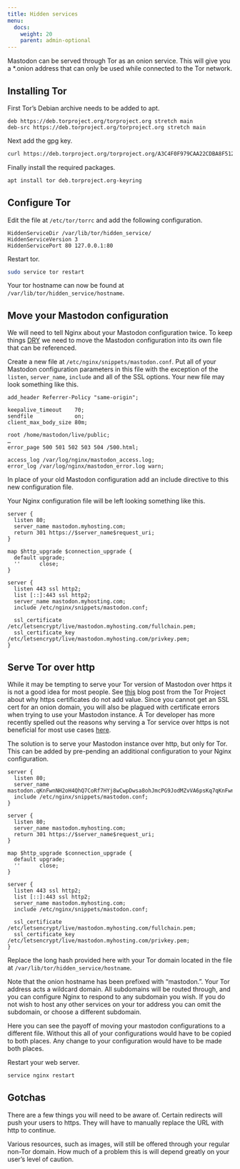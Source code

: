 ```yaml
---
title: Hidden services
menu:
  docs:
    weight: 20
    parent: admin-optional
---
```


Mastodon can be served through Tor as an onion service. This will give you a \*.onion address that can only be used while connected to the Tor network.

## Installing Tor

First Tor’s Debian archive needs to be added to apt.

```text
deb https://deb.torproject.org/torproject.org stretch main
deb-src https://deb.torproject.org/torproject.org stretch main
```

Next add the gpg key.

```bash
curl https://deb.torproject.org/torproject.org/A3C4F0F979CAA22CDBA8F512EE8CBC9E886DDD89.asc | gpg --import
```

Finally install the required packages.

```bash
apt install tor deb.torproject.org-keyring
```

## Configure Tor

Edit the file at `/etc/tor/torrc` and add the following configuration.

```text
HiddenServiceDir /var/lib/tor/hidden_service/
HiddenServiceVersion 3
HiddenServicePort 80 127.0.0.1:80
```

Restart tor.

```bash
sudo service tor restart
```

Your tor hostname can now be found at `/var/lib/tor/hidden_service/hostname`.

## Move your Mastodon configuration

We will need to tell Nginx about your Mastodon configuration twice. To keep things [DRY](https://en.wikipedia.org/wiki/Don%27t_repeat_yourself) we need to move the Mastodon configuration into its own file that can be referenced.

Create a new file at `/etc/nginx/snippets/mastodon.conf`. Put all of your Mastodon configuration parameters in this file with the exception of the `listen`, `server_name`, `include` and all of the SSL options. Your new file may look something like this.

```text
add_header Referrer-Policy "same-origin";

keepalive_timeout    70;
sendfile             on;
client_max_body_size 80m;

root /home/mastodon/live/public;
…
error_page 500 501 502 503 504 /500.html;

access_log /var/log/nginx/mastodon_access.log;
error_log /var/log/nginx/mastodon_error.log warn;
```

In place of your old Mastodon configuration add an include directive to this new configuration file.

Your Nginx configuration file will be left looking something like this.

```text
server {
  listen 80;
  server_name mastodon.myhosting.com;
  return 301 https://$server_name$request_uri;
}

map $http_upgrade $connection_upgrade {
  default upgrade;
  ''      close;
}

server {
  listen 443 ssl http2;
  list [::]:443 ssl http2;
  server_name mastodon.myhosting.com;
  include /etc/nginx/snippets/mastodon.conf;

  ssl_certificate /etc/letsencrypt/live/mastodon.myhosting.com/fullchain.pem;
  ssl_certificate_key /etc/letsencrypt/live/mastodon.myhosting.com/privkey.pem;
}
```

## Serve Tor over http

While it may be tempting to serve your Tor version of Mastodon over https it is not a good idea for most people. See [this](https://blog.torproject.org/facebook-hidden-services-and-https-certs) blog post from the Tor Project about why https certificates do not add value. Since you cannot get an SSL cert for an onion domain, you will also be plagued with certificate errors when trying to use your Mastodon instance. A Tor developer has more recently spelled out the reasons why serving a Tor service over https is not beneficial for most use cases [here](https://matt.traudt.xyz/p/o44SnkW2.html).

The solution is to serve your Mastodon instance over http, but only for Tor. This can be added by pre-pending an additional configuration to your Nginx configuration.

```text
server {
  listen 80;
  server_name mastodon.qKnFwnNH2oH4QhQ7CoRf7HYj8wCwpDwsa8ohJmcPG9JodMZvVA6psKq7qKnFwnNH2oH4QhQ7CoRf7HYj8wCwpDwsa8ohJmcPG9JodMZvVA6psKq7.onion;
  include /etc/nginx/snippets/mastodon.conf;
}

server {
  listen 80;
  server_name mastodon.myhosting.com;
  return 301 https://$server_name$request_uri;
}

map $http_upgrade $connection_upgrade {
  default upgrade;
  ''      close;
}

server {
  listen 443 ssl http2;
  list [::]:443 ssl http2;
  server_name mastodon.myhosting.com;
  include /etc/nginx/snippets/mastodon.conf;

  ssl_certificate /etc/letsencrypt/live/mastodon.myhosting.com/fullchain.pem;
  ssl_certificate_key /etc/letsencrypt/live/mastodon.myhosting.com/privkey.pem;
}
```

Replace the long hash provided here with your Tor domain located in the file at `/var/lib/tor/hidden_service/hostname`.

Note that the onion hostname has been prefixed with “mastodon.”. Your Tor address acts a wildcard domain. All subdomains will be routed through, and you can configure Nginx to respond to any subdomain you wish. If you do not wish to host any other services on your tor address you can omit the subdomain, or choose a different subdomain.

Here you can see the payoff of moving your mastodon configurations to a different file. Without this all of your configurations would have to be copied to both places. Any change to your configuration would have to be made both places.

Restart your web server.

```bash
service nginx restart
```

## Gotchas

There are a few things you will need to be aware of. Certain redirects will push your users to https. They will have to manually replace the URL with http to continue.

Various resources, such as images, will still be offered through your regular non-Tor domain. How much of a problem this is will depend greatly on your user’s level of caution.

